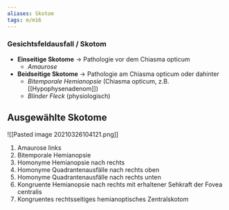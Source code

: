 ```yaml
---
aliases: Skotom
tags: m/m16
---
```

### Gesichtsfeldausfall / Skotom
- **Einseitige Skotome** → Pathologie vor dem Chiasma opticum
	- *Amaurose*
- **Beidseitige Skotome** → Pathologie am Chiasma opticum oder dahinter
	- *Bitemporale Hemianopsie* (Chiasma opticum, z.B. [[Hypophysenadenom]])
	- *Blinder Fleck* (physiologisch)


## Ausgewählte Skotome
![[Pasted image 20210326104121.png]]
1. Amaurose links
2. Bitemporale Hemianopsie
3. Homonyme Hemianopsie nach rechts
4. Homonyme Quadrantenausfälle nach rechts oben
5. Homonyme Quadrantenausfälle nach rechts unten
6. Kongruente Hemianopsie nach rechts mit erhaltener Sehkraft der Fovea centralis
7. Kongruentes rechtsseitiges hemianoptisches Zentralskotom